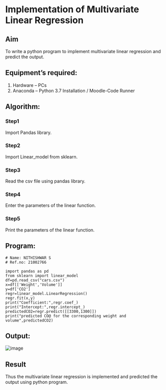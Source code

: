 # Implementation of Multivariate Linear Regression
## Aim
To write a python program to implement multivariate linear regression and predict the output.
## Equipment’s required:
1.	Hardware – PCs
2.	Anaconda – Python 3.7 Installation / Moodle-Code Runner
## Algorithm:
### Step1
Import Pandas library.


### Step2
Import Linear_model from sklearn.


### Step3
Read the csv file using pandas library.


### Step4
Enter the parameters of the linear function.


### Step5
Print the parameters of the linear function.


## Program:
```
# Name: NITHISHWAR S
# Ref.no: 21002766

import pandas as pd
from sklearn import linear_model 
df=pd.read_csv("cars.csv")
x=df[['Weight','Volume']]
y=df['CO2']
regr=linear_model.LinearRegression()
regr.fit(x,y)
print("Coefficient:",regr.coef_)
print("Intercept:",regr.intercept_)
predictedCO2=regr.predict([[3300,1300]])
print("predicted CO@ for the corresponding weight and volume",predictedCO2)

```
## Output:

![image](https://user-images.githubusercontent.com/94164665/154081087-e2b4bbc2-a9e7-46e7-849f-33339c2c07e3.png)



## Result
Thus the multivariate linear regression is implemented and predicted the output using python program.
